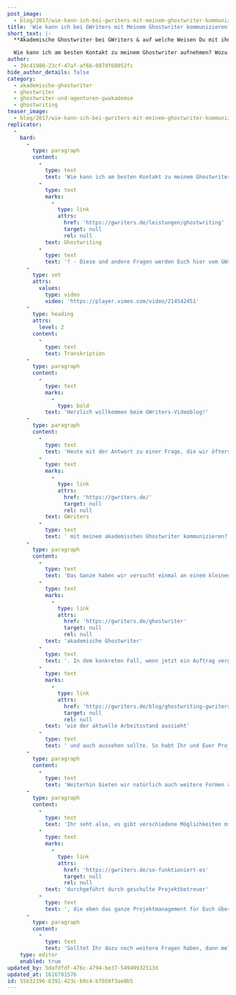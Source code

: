 ```yaml
---
post_image:
  - blog/2017/wie-kann-ich-bei-gwriters-mit-meinem-ghostwriter-kommunizieren/Ghostwriter-Kommunikation.png
title: 'Wie kann ich bei GWriters mit Meinem Ghostwriter kommunizieren?'
short_text: |-
  **Akademische Ghostwriter bei GWriters & auf welche Weisen Du mit ihnen kommunizieren kannst.**

  Wie kann ich am besten Kontakt zu meinem Ghostwriter aufnehmen? Wozu sind Projektbetreuer bei GWriters da und was genau machen sie beim Ghostwriting? - Diese und andere Fragen werden Euch hier vom GWriters-Gründer Marcel Kopper beantwortet...
author:
  - 39c41980-23cf-47af-af6b-087df68052fc
hide_author_details: false
category:
  - akademische-ghostwriter
  - ghostwriter
  - ghostwriter-und-agenturen-gwakademie
  - ghostwriting
teaser_image:
  - blog/2017/wie-kann-ich-bei-gwriters-mit-meinem-ghostwriter-kommunizieren/Ghostwriter-Kommunikation.png
replicator:
  -
    bard:
      -
        type: paragraph
        content:
          -
            type: text
            text: 'Wie kann ich am besten Kontakt zu meinem Ghostwriter aufnehmen? Wozu sind Projektbetreuer bei GWriters da und was genau machen sie beim '
          -
            type: text
            marks:
              -
                type: link
                attrs:
                  href: 'https://gwriters.de/leistungen/ghostwriting'
                  target: null
                  rel: null
            text: Ghostwriting
          -
            type: text
            text: '? - Diese und andere Fragen werden Euch hier vom GWriters-Gründer Marcel Kopper beantwortet.'
      -
        type: set
        attrs:
          values:
            type: video
            video: 'https://player.vimeo.com/video/214542451'
      -
        type: heading
        attrs:
          level: 2
        content:
          -
            type: text
            text: Transkription
      -
        type: paragraph
        content:
          -
            type: text
            marks:
              -
                type: bold
            text: 'Herzlich willkommen beim GWriters-Videoblog!'
      -
        type: paragraph
        content:
          -
            type: text
            text: 'Heute mit der Antwort zu einer Frage, die wir öfters gestellt bekommen, und zwar: Wie kann ich denn bei '
          -
            type: text
            marks:
              -
                type: link
                attrs:
                  href: 'https://gwriters.de/'
                  target: null
                  rel: null
            text: GWriters
          -
            type: text
            text: ' mit meinem akademischen Ghostwriter kommunizieren?'
      -
        type: paragraph
        content:
          -
            type: text
            text: 'Das Ganze haben wir versucht einmal an einem kleinen Schaubild zu verdeutlichen. Und zwar ist die Konstellation folgendermaßen: Wir haben auf der linken Seite den Kunden, in der Mitte steht GWriters (ich erkläre gleich nochmal wie genau) und am Ende eben der '
          -
            type: text
            marks:
              -
                type: link
                attrs:
                  href: 'https://gwriters.de/ghostwriter'
                  target: null
                  rel: null
            text: 'akademische Ghostwriter'
          -
            type: text
            text: '. In dem konkreten Fall, wenn jetzt ein Auftrag vergeben wird, ist es so, dass der Kunde sowieso erstmal einen geschulten Projektbetreuer zur Verfügung gestellt bekommt, der dann eben alles weitere mit dem Autor/ mit dem akademischen Ghostwriter klären kann. Dieser geschulte Projektbetreuer kümmert sich nicht nur darum, dass wirklich keine personenbezogenen Daten weitergegeben werden, dass alles also anonym bleibt. Er kümmert sich auch natürlich darum, dass jedes Feedback eingehalten/eingearbeitet wird, dass jede Deadline eingehalten wird, also dass Euer akademischer Ghostwriter auch wirklich pünktlich das an Euch liefert, was Ihr eben erhalten möchtet. Und dieser Projektbetreuer kann auch natürlich die Kommunikation zwischen Euch und dem Autor direkt herstellen, auf verschiedene Art und Weise. Wir bevorzugen natürlich immer den schriftlichen Weg, also das einfachste ist per Email. Einfach aus dem Grund, dass die Anweisungen, die dann von Kundenseite kommen, so auch immer nachvollziehbar und auch immer nachverfolgbar sind und man genau den Überblick hat '
          -
            type: text
            marks:
              -
                type: link
                attrs:
                  href: 'https://gwriters.de/blog/ghostwriting-gwriters-teillieferungen'
                  target: null
                  rel: null
            text: 'wie der aktuelle Arbeitsstand aussieht'
          -
            type: text
            text: ' und auch aussehen sollte. So habt Ihr und Euer Projektbetreuer eben immer die Möglichkeit zu prüfen "Macht der akademische Ghostwriter denn jetzt genau das, was er soll?"'
      -
        type: paragraph
        content:
          -
            type: text
            text: 'Weiterhin bieten wir natürlich auch weitere Formen an - wie z.B. Kommunikation per Skype oder per Telefon. In der Regel wird bei einem Auftrag auch immer eine initiale Telefonkonferenz zwischen dem Kunden und dem akademischen Ghostwriter durchgeführt - damit schon die ersten Fragen geklärt werden. Natürlich könnt Ihr auch jederzeit Euren Projektbetreuer anrufen und wünschen, dass auch jetzt eine Telefonkonferenz eingeleitet wird bei z.B. kleineren Zwischenfragen, bei Erkundigungen nach dem aktuellen Stand, usw.'
      -
        type: paragraph
        content:
          -
            type: text
            text: 'Ihr seht also, es gibt verschiedene Möglichkeiten mit Eurem akademischen Ghostwriter auch direkt in den Kontakt zu kommen. Allerdings immer vor dem Hintergrund, dass wir alles anonym halten, dass wir absolute Diskretion walten lassen. Das ganze wird '
          -
            type: text
            marks:
              -
                type: link
                attrs:
                  href: 'https://gwriters.de/so-funktioniert-es'
                  target: null
                  rel: null
            text: 'durchgeführt durch geschulte Projektbetreuer'
          -
            type: text
            text: ', die eben das ganze Projektmanagement für Euch übernehmen und trotzdem eine lückenlose Kommunikation herstellen. Und das mit verschiedenen Mitteln auf verschiedenen Wegen.'
      -
        type: paragraph
        content:
          -
            type: text
            text: 'Solltet Ihr dazu noch weitere Fragen haben, dann meldet Euch doch einfach bei Eurem Projektbetreuer oder, falls Ihr noch kein Kunde seid: Ruft einfach bei uns an! Wir beantworten Euch gerne alle Fragen und in diesem Sinne danke ich Euch für''s Anschauen und sage: Alles Gute, bis zum nächsten mal!'
    type: editor
    enabled: true
updated_by: 5dafdfdf-476c-4794-be37-54949932513d
updated_at: 1616781576
id: 55b32196-6391-423c-b9c4-bf050f3ae0b5
---
```

